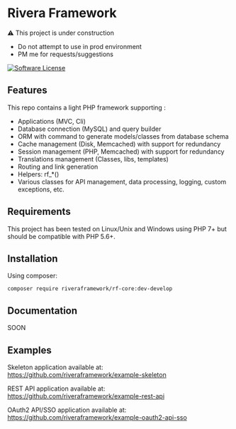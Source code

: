 Rivera Framework
==========

:warning: This project is under construction
* Do not attempt to use in prod environment
* PM me for requests/suggestions

[![Software License](https://img.shields.io/badge/license-MIT-blue.svg)](LICENSE)

## Features

This repo contains a light PHP framework supporting :

* Applications (MVC, Cli)
* Database connection (MySQL) and query builder
* ORM with command to generate models/classes from database schema
* Cache management (Disk, Memcached) with support for redundancy
* Session management (PHP, Memcached) with support for redundancy
* Translations management (Classes, libs, templates)
* Routing and link generation
* Helpers: rf_*()
* Various classes for API management, data processing, logging, custom exceptions, etc.

## Requirements

This project has been tested on Linux/Unix and Windows using PHP 7+ but should be compatible with PHP 5.6+.

## Installation

Using composer:

    composer require riveraframework/rf-core:dev-develop

## Documentation

SOON

## Examples

Skeleton application available at:
https://github.com/riveraframework/example-skeleton

REST API application available at:
https://github.com/riveraframework/example-rest-api

OAuth2 API/SSO application available at:
https://github.com/riveraframework/example-oauth2-api-sso